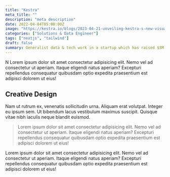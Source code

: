 ```yaml
---
title: "Kestra"
meta_title: ""
description: "meta description"
date: 2022-04-04T05:00:00Z
image: "https://kestra.io/blogs/2023-04-21-unveiling-kestra-s-new-visual-identity/image7.png"
categories: ["Solutions & Data Engineer"]
tags: ["nextjs", "tailwind"]
draft: false
summary: Generalist data & tech work in a startup which has raised $3M in pre-seed round
---
```


N
Lorem ipsum dolor sit amet consectetur adipisicing elit. Nemo vel ad consectetur ut aperiam. Itaque eligendi natus aperiam? Excepturi repellendus consequatur quibusdam optio expedita praesentium est adipisci dolorem ut eius!

## Creative Design

Nam ut rutrum ex, venenatis sollicitudin urna. Aliquam erat volutpat. Integer eu ipsum sem. Ut bibendum lacus vestibulum maximus suscipit. Quisque vitae nibh iaculis neque blandit euismod.

> Lorem ipsum dolor sit amet consectetur adipisicing elit. Nemo vel ad consectetur ut aperiam. Itaque eligendi natus aperiam? Excepturi repellendus consequatur quibusdam optio expedita praesentium est adipisci dolorem ut eius!

Lorem ipsum dolor sit amet consectetur adipisicing elit. Nemo vel ad consectetur ut aperiam. Itaque eligendi natus aperiam? Excepturi repellendus consequatur quibusdam optio expedita praesentium est adipisci dolorem ut eius!
